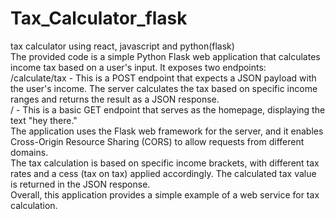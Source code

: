 # Tax_Calculator_flask
tax calculator using react, javascript and python(flask)<br/>
The provided code is a simple Python Flask web application that calculates income tax based on a user's input. It exposes two endpoints:
<br/>
/calculate/tax - This is a POST endpoint that expects a JSON payload with the user's income. The server calculates the tax based on specific income ranges and returns the result as a JSON response.
<br/>
/ - This is a basic GET endpoint that serves as the homepage, displaying the text "hey there."
<br/>
The application uses the Flask web framework for the server, and it enables Cross-Origin Resource Sharing (CORS) to allow requests from different domains.
<br/>
The tax calculation is based on specific income brackets, with different tax rates and a cess (tax on tax) applied accordingly. The calculated tax value is returned in the JSON response.
<br/>
Overall, this application provides a simple example of a web service for tax calculation.

